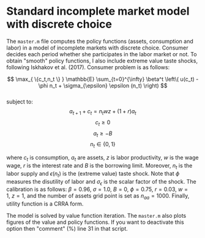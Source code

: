 # Standard incomplete market model with discrete choice

The `master.m` file computes the policy functions (assets, consumption and labor) in a model of incomplete markets with discrete choice. 
Consumer decides each period whether she participates in the labor market or not. To obtain "smooth" policy functions, I also include extreme value taste shocks, following Iskhakov et al. (2017).
Consumer problem is as follows:

$$
\max_{ \{c_t,n_t \} } \mathbb{E} \sum_{t=0}^{\infty} \beta^t \left\( u(c_t) - \phi n_t + \sigma_{\epsilon} \epsilon (n_t) \right)
$$  
subject to:
$$
a_{t+1} + c_t = n_t w z + (1+r) a_t
$$
$$
c_t \geq 0
$$
$$
a_t \geq - B
$$
$$
n_t \in \{0,1\}
$$

where $c_t$ is consumption, $a_t$ are assets, $z$ is labor productivity, $w$ is the wage wage, $r$ is the interest rate and $B$ is the borrowing limit. Moreover, $n_t$ is the labor supply and $\epsilon(n_t)$ is the (extreme value) taste shock. Note that $\phi$ measures the disutility of labor and $\sigma_{\epsilon}$ is the scalar factor of the shock. 
The calibration is as follows: $\beta=0.96, \ \sigma=1.0, \ B=0, \ \phi=0.75, \ r=0.03, \ w=1, \ z=1$, and the number of assets grid point is set as $n_{aa}=1000$. Finally, utility function is a CRRA form. 

The model is solved by value function iteration. The `master.m` also plots figures of the value and policy functions. If you want to deactivate this option then "comment" (%) line 31 in that script. 